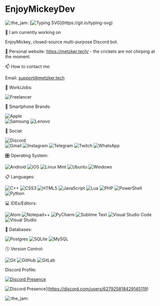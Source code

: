 # EnjoyMickeyDev
<!-- [![wakatime](https://wakatime.com/badge/user/0bbcea41-697b-4ca8-8944-5aa93bf156c5.svg)](https://wakatime.com/@0bbcea41-697b-4ca8-8944-5aa93bf156c5)

![stats](https://github-readme-stats.vercel.app/api?username=EnjoyMickeyDev&show_icons=true&theme=midnight-purple)</br>

[![stats](https://github-readme-stats.vercel.app/api/wakatime?username=@0bbcea41-697b-4ca8-8944-5aa93bf156c5&theme=midnight-purple)](https://wakatime.com/@0bbcea41-697b-4ca8-8944-5aa93bf156c5) -->

  ![:the_jam:](https://cdn.discordapp.com/emojis/745354525958996138.gif?v=1)
  [![Typing SVG](https://readme-typing-svg.demolab.com?font=Fira+Code&size=9&pause=1000&color=24F737&width=435&lines=Hello+everyone%2C+My+name+is+Mikhail%2C+and+I+am+a+20-year-old+Python+developer.)](https://git.io/typing-svg)
   
  🔭 I am currently working on

  EnjoyMickey, closed-source multi-purpose Discord bot.
  
  🌱 Personal website:
  https://metzker.tech/ - the crickets are not chirping at the moment.

  
  📫 How to contact me:

  Email: support@metzker.tech
  
  💼 Work/Jobs:

  ![Freelancer](https://img.shields.io/badge/Freelancer-29B2FE?style=for-the-badge&logo=Freelancer&logoColor=white)

  📱 Smartphone Brands:
  
  ![Apple](https://img.shields.io/badge/Apple-%23000000.svg?style=for-the-badge&logo=apple&logoColor=white)  
  ![Samsung](https://img.shields.io/badge/Samsung-%231428A0.svg?style=for-the-badge&logo=samsung&logoColor=white)
  ![Lenovo](https://img.shields.io/badge/lenovo-E2231A?style=for-the-badge&logo=lenovo&logoColor=white)

  💬 Social:
  
  ![Discord](https://img.shields.io/badge/Discord-%235865F2.svg?style=for-the-badge&logo=discord&logoColor=white)  
  ![Gmail](https://img.shields.io/badge/Gmail-D14836?style=for-the-badge&logo=gmail&logoColor=white)
  ![Instagram](https://img.shields.io/badge/Instagram-%23E4405F.svg?style=for-the-badge&logo=Instagram&logoColor=white)
  ![Telegram](https://img.shields.io/badge/Telegram-2CA5E0?style=for-the-badge&logo=telegram&logoColor=white)
  ![Twitch](https://img.shields.io/badge/Twitch-%239146FF.svg?style=for-the-badge&logo=Twitch&logoColor=white)
  ![WhatsApp](https://img.shields.io/badge/WhatsApp-25D366?style=for-the-badge&logo=whatsapp&logoColor=white)
  
  🎛️ Operating System:
  
  ![Android](https://img.shields.io/badge/Android-3DDC84?style=for-the-badge&logo=android&logoColor=white)
  ![iOS](https://img.shields.io/badge/iOS-000000?style=for-the-badge&logo=ios&logoColor=white)
  ![Linux Mint](https://img.shields.io/badge/Linux%20Mint-87CF3E?style=for-the-badge&logo=Linux%20Mint&logoColor=white)
  ![Ubuntu](https://img.shields.io/badge/Ubuntu-E95420?style=for-the-badge&logo=ubuntu&logoColor=white)
  ![Windows](https://img.shields.io/badge/Windows-0078D6?style=for-the-badge&logo=windows&logoColor=white)

  📋 Languages:
  
  ![C++](https://img.shields.io/badge/c++-%2300599C.svg?style=for-the-badge&logo=c%2B%2B&logoColor=white)
  ![CSS3](https://img.shields.io/badge/css3-%231572B6.svg?style=for-the-badge&logo=css3&logoColor=white)
  ![HTML5](https://img.shields.io/badge/html5-%23E34F26.svg?style=for-the-badge&logo=html5&logoColor=white)
  ![JavaScript](https://img.shields.io/badge/javascript-%23323330.svg?style=for-the-badge&logo=javascript&logoColor=%23F7DF1E)
  ![Lua](https://img.shields.io/badge/lua-%232C2D72.svg?style=for-the-badge&logo=lua&logoColor=white)
  ![PHP](https://img.shields.io/badge/php-%23777BB4.svg?style=for-the-badge&logo=php&logoColor=white)
  ![PowerShell](https://img.shields.io/badge/PowerShell-%235391FE.svg?style=for-the-badge&logo=powershell&logoColor=white)
  ![Python](https://img.shields.io/badge/python-3670A0?style=for-the-badge&logo=python&logoColor=ffdd54)

  💻 IDEs/Editors:

  ![Atom](https://img.shields.io/badge/Atom-%2366595C.svg?style=for-the-badge&logo=atom&logoColor=white)
  ![Notepad++](https://img.shields.io/badge/Notepad++-90E59A.svg?style=for-the-badge&logo=notepad%2b%2b&logoColor=black)
  ![PyCharm](https://img.shields.io/badge/pycharm-143?style=for-the-badge&logo=pycharm&logoColor=black&color=black&labelColor=green)
  ![Sublime Text](https://img.shields.io/badge/sublime_text-%23575757.svg?style=for-the-badge&logo=sublime-text&logoColor=important)
  ![Visual Studio Code](https://img.shields.io/badge/Visual%20Studio%20Code-0078d7.svg?style=for-the-badge&logo=visual-studio-code&logoColor=white)
  ![Visual Studio](https://img.shields.io/badge/Visual%20Studio-5C2D91.svg?style=for-the-badge&logo=visual-studio&logoColor=white)
  
  💾 Databases:
  
  ![Postgres](https://img.shields.io/badge/postgres-%23316192.svg?style=for-the-badge&logo=postgresql&logoColor=white)
  ![SQLite](https://img.shields.io/badge/sqlite-%2307405e.svg?style=for-the-badge&logo=sqlite&logoColor=white)
  ![MySQL](https://img.shields.io/badge/mysql-%2300f.svg?style=for-the-badge&logo=mysql&logoColor=white)
  
  🕓 Version Control:

  ![Git](https://img.shields.io/badge/git-%23F05033.svg?style=for-the-badge&logo=git&logoColor=white)
  ![GitHub](https://img.shields.io/badge/github-%23121011.svg?style=for-the-badge&logo=github&logoColor=white)
  ![GitLab](https://img.shields.io/badge/gitlab-%23181717.svg?style=for-the-badge&logo=gitlab&logoColor=white)  

  Discord Profile:
  
  [![Discord Presence](https://lanyard.cnrad.dev/api/627925818429145119)](https://discord.com/users/627925818429145119)
  
  ![Discord Presence](https://demo.reboot.su/assets/api/627925818429145119.png)](https://discord.com/users/627925818429145119)
  
  ![:the_jam:](https://media.discordapp.net/attachments/1044405873067438210/1046601926843826176/Snowsgiving2022_Logo.png?width=1440&height=405)
